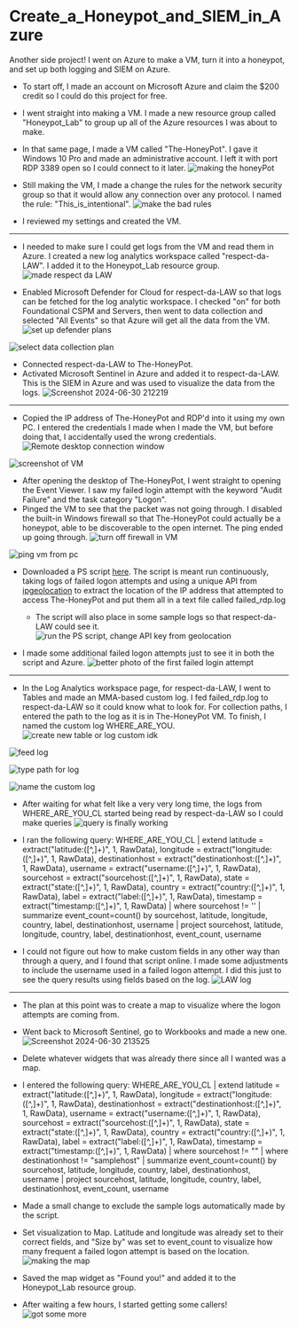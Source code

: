 # Create_a_Honeypot_and_SIEM_in_Azure
Another side project! I went on Azure to make a VM, turn it into a honeypot, and set up both logging and SIEM on Azure.

+ To start off, I made an account on Microsoft Azure and claim the $200 credit so I could do this project for free.
+ I went straight into making a VM. I made a new resource group called "Honeypot_Lab" to group up all of the Azure resources I was about to make.
+ In that same page, I made a VM called "The-HoneyPot". I gave it Windows 10 Pro and made an administrative account. I left it with port RDP 3389 open so I could connect to it later.
![making the honeyPot](https://github.com/danielm799/Create_a_Honeypot_and_SIEM_in_Azure/assets/33638895/dce4a03a-2531-4517-8a77-e5065525a2e8)

+ Still making the VM, I made a change the rules for the network security group so that it would allow any connection over any protocol. I named the rule: "This_is_intentional".
![make the bad rules](https://github.com/danielm799/Create_a_Honeypot_and_SIEM_in_Azure/assets/33638895/738d1a40-81a0-43dc-8ec5-788fc45c85a4)

+ I reviewed my settings and created the VM.
---
+ I needed to make sure I could get logs from the VM and read them in Azure. I created a new log analytics workspace called "respect-da-LAW". I added it to the Honeypot_Lab resource group.
![made respect da LAW](https://github.com/danielm799/Create_a_Honeypot_and_SIEM_in_Azure/assets/33638895/9464c422-b212-4a7c-8d23-4b568da28c16)

+ Enabled Microsoft Defender for Cloud for respect-da-LAW so that logs can be fetched for the log analytic workspace. I checked "on" for both Foundational CSPM and Servers, then went to data collection and selected "All Events" so that Azure will get all the data from the VM.
![set up defender plans](https://github.com/danielm799/Create_a_Honeypot_and_SIEM_in_Azure/assets/33638895/fe38b8e9-ae8c-4437-b43f-b94347a56f8b)

![select data collection plan](https://github.com/danielm799/Create_a_Honeypot_and_SIEM_in_Azure/assets/33638895/e1ff5d02-3ee7-478a-96f4-44e4da8bb95c)

+ Connected respect-da-LAW to The-HoneyPot.
+ Activated Microsoft Sentinel in Azure and added it to respect-da-LAW. This is the SIEM in Azure and was used to visualize the data from the logs.
![Screenshot 2024-06-30 212219](https://github.com/danielm799/Create_a_Honeypot_and_SIEM_in_Azure/assets/33638895/5c5c928e-eb82-41ae-bc10-a94dbd1a3ee8)

---
+ Copied the IP address of The-HoneyPot and RDP'd into it using my own PC. I entered the credentials I made when I made the VM, but before doing that, I accidentally used the wrong credentials.
![Remote desktop connection window](https://github.com/danielm799/Create_a_Honeypot_and_SIEM_in_Azure/assets/33638895/cac9de75-6de0-4264-b107-2fd8d96992b8)

![screenshot of VM](https://github.com/danielm799/Create_a_Honeypot_and_SIEM_in_Azure/assets/33638895/fb5b2cf1-db67-4c59-9fcd-c094401f15ac)


+ After opening the desktop of The-HoneyPot, I went straight to opening the Event Viewer. I saw my failed login attempt with the keyword "Audit Failure" and the task category "Logon".
+ Pinged the VM to see that the packet was not going through. I disabled the built-in Windows firewall so that The-HoneyPot could actually be a honeypot, able to be discoverable to the open internet. The ping ended up going through.
![turn off firewall in VM](https://github.com/danielm799/Create_a_Honeypot_and_SIEM_in_Azure/assets/33638895/349f57cf-b066-4608-8877-5a196ae34b83)

![ping vm from pc](https://github.com/danielm799/Create_a_Honeypot_and_SIEM_in_Azure/assets/33638895/820d447f-c44f-4593-94a7-41fa618ffbd6)


+ Downloaded a PS script [here](https://github.com/joshmadakor1/Sentinel-Lab/blob/main/Custom_Security_Log_Exporter.ps1). The script is meant run continuously, taking logs of failed logon attempts and using a unique API from [ipgeolocation](https://ipgeolocation.io/) to extract the location of the IP address that attempted to access The-HoneyPot and put them all in a text file called failed_rdp.log
  + The script will also place in some sample logs so that respect-da-LAW could see it.
![run the PS script, change API key from geolocation](https://github.com/danielm799/Create_a_Honeypot_and_SIEM_in_Azure/assets/33638895/8645b8c5-75a9-4f70-bb11-63331763a69e)

+ I made some additional failed logon attempts just to see it in both the script and Azure.
![better photo of the first failed login attempt](https://github.com/danielm799/Create_a_Honeypot_and_SIEM_in_Azure/assets/33638895/06bcc47f-2fa5-43d3-88d4-a35c562ecdc8)

---
+ In the Log Analytics workspace page, for respect-da-LAW, I went to Tables and made an MMA-based custom log. I fed failed_rdp.log to respect-da-LAW so it could know what to look for. For collection paths, I entered the path to the log as it is in The-HoneyPot VM. To finish, I named the custom log WHERE_ARE_YOU.
![create new table or log custom idk](https://github.com/danielm799/Create_a_Honeypot_and_SIEM_in_Azure/assets/33638895/84af1864-9a01-4c1d-bce5-ddb1cc337545)

![feed log](https://github.com/danielm799/Create_a_Honeypot_and_SIEM_in_Azure/assets/33638895/106d3450-76fd-4c53-8ffb-0c79384bb523)

![type path for log ](https://github.com/danielm799/Create_a_Honeypot_and_SIEM_in_Azure/assets/33638895/b610724c-d69d-4ef8-a56c-1311f0320e09)

![name the custom log](https://github.com/danielm799/Create_a_Honeypot_and_SIEM_in_Azure/assets/33638895/05aa6a65-9ad6-49c7-b22a-287f17b4fb3f)

+ After waiting for what felt like a very very long time, the logs from WHERE_ARE_YOU_CL started being read by respect-da-LAW so I could make queries
![query is finally working](https://github.com/danielm799/Create_a_Honeypot_and_SIEM_in_Azure/assets/33638895/506b4361-ab74-4450-99ad-655d6e632cab)

+ I ran the following query:
WHERE_ARE_YOU_CL
| extend 
    latitude = extract("latitude:([^,]+)", 1, RawData),
    longitude = extract("longitude:([^,]+)", 1, RawData),
    destinationhost = extract("destinationhost:([^,]+)", 1, RawData),
    username = extract("username:([^,]+)", 1, RawData),
    sourcehost = extract("sourcehost:([^,]+)", 1, RawData),
    state = extract("state:([^,]+)", 1, RawData),
    country = extract("country:([^,]+)", 1, RawData),
    label = extract("label:([^,]+)", 1, RawData),
    timestamp = extract("timestamp:([^,]+)", 1, RawData)
| where sourcehost != ''
| summarize event_count=count() by sourcehost, latitude, longitude, country, label, destinationhost, username
| project sourcehost, latitude, longitude, country, label, destinationhost, event_count, username
+ I could not figure out how to make custom fields in any other way than through a query, and I found that script online. I made some adjustments to include the username used in a failed logon attempt. I did this just to see the query results using fields based on the log.
![LAW log](https://github.com/danielm799/Create_a_Honeypot_and_SIEM_in_Azure/assets/33638895/03cbdb7d-7be3-4a55-865d-3e2b5dffc5de)
---
+ The plan at this point was to create a map to visualize where the logon attempts are coming from.
+ Went back to Microsoft Sentinel, go to Workbooks and made a new one.
![Screenshot 2024-06-30 213525](https://github.com/danielm799/Create_a_Honeypot_and_SIEM_in_Azure/assets/33638895/2ffe4627-0e00-4aef-828e-4c61b9207dbb)

+ Delete whatever widgets that was already there since all I wanted was a map.
+ I entered the following query:
WHERE_ARE_YOU_CL
| extend 
    latitude = extract("latitude:([^,]+)", 1, RawData),
    longitude = extract("longitude:([^,]+)", 1, RawData),
    destinationhost = extract("destinationhost:([^,]+)", 1, RawData),
    username = extract("username:([^,]+)", 1, RawData),
    sourcehost = extract("sourcehost:([^,]+)", 1, RawData),
    state = extract("state:([^,]+)", 1, RawData),
    country = extract("country:([^,]+)", 1, RawData),
    label = extract("label:([^,]+)", 1, RawData),
    timestamp = extract("timestamp:([^,]+)", 1, RawData)
| where sourcehost != ""
| where destinationhost != "samplehost"
| summarize event_count=count() by sourcehost, latitude, longitude, country, label, destinationhost, username
| project sourcehost, latitude, longitude, country, label, destinationhost, event_count, username
+ Made a small change to exclude the sample logs automatically made by the script.
+ Set visualization to Map. Latitude and longitude was already set to their correct fields, and "Size by" was set to event_count to visualize how many frequent a failed logon attempt is based on the location.
![making the map](https://github.com/danielm799/Create_a_Honeypot_and_SIEM_in_Azure/assets/33638895/592473f2-f6f3-4de1-af9b-922aaeab5b31)

+ Saved the map widget as "Found you!" and added it to the Honeypot_Lab resource group.
+ After waiting a few hours, I started getting some callers!
![got some more](https://github.com/danielm799/Create_a_Honeypot_and_SIEM_in_Azure/assets/33638895/7ecb198d-c8c9-4be1-b0f2-a724e66d5f3d)
